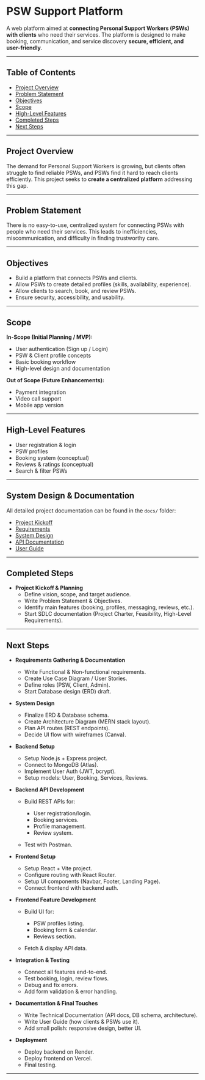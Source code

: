 # PSW Support Platform

A web platform aimed at **connecting Personal Support Workers (PSWs) with clients** who need their services. The platform is designed to make booking, communication, and service discovery **secure, efficient, and user-friendly**.

---

## Table of Contents

- [Project Overview](#project-overview)
- [Problem Statement](#problem-statement)
- [Objectives](#objectives)
- [Scope](#scope)
- [High-Level Features](#high-level-features)
- [Completed Steps](#completed-steps)
- [Next Steps](#next-steps)

---

## Project Overview

The demand for Personal Support Workers is growing, but clients often struggle to find reliable PSWs, and PSWs find it hard to reach clients efficiently. This project seeks to **create a centralized platform** addressing this gap.

---

## Problem Statement

There is no easy-to-use, centralized system for connecting PSWs with people who need their services. This leads to inefficiencies, miscommunication, and difficulty in finding trustworthy care.

---

## Objectives

- Build a platform that connects PSWs and clients.
- Allow PSWs to create detailed profiles (skills, availability, experience).
- Allow clients to search, book, and review PSWs.
- Ensure security, accessibility, and usability.

---

## Scope

**In-Scope (Initial Planning / MVP):**

- User authentication (Sign up / Login)
- PSW & Client profile concepts
- Basic booking workflow
- High-level design and documentation

**Out of Scope (Future Enhancements):**

- Payment integration
- Video call support
- Mobile app version

---

## High-Level Features

- User registration & login
- PSW profiles
- Booking system (conceptual)
- Reviews & ratings (conceptual)
- Search & filter PSWs

---

## System Design & Documentation

All detailed project documentation can be found in the `docs/` folder:

- [Project Kickoff](./docs/Project-Kickoff.md)
- [Requirements](./docs/Requirements.md)
- [System Design](./docs/System-Design.md)
- [API Documentation](./docs/API-Documentation.md)
- [User Guide](./docs/User-Guide.md)

---

## Completed Steps

- **Project Kickoff & Planning**
  - Define vision, scope, and target audience.
  - Write Problem Statement & Objectives.
  - Identify main features (booking, profiles, messaging, reviews, etc.).
  - Start SDLC documentation (Project Charter, Feasibility, High-Level Requirements).

---

## Next Steps

- **Requirements Gathering & Documentation**

  - Write Functional & Non-functional requirements.
  - Create Use Case Diagram / User Stories.
  - Define roles (PSW, Client, Admin).
  - Start Database design (ERD) draft.

- **System Design**

  - Finalize ERD & Database schema.
  - Create Architecture Diagram (MERN stack layout).
  - Plan API routes (REST endpoints).
  - Decide UI flow with wireframes (Canva).

- **Backend Setup**

  - Setup Node.js + Express project.
  - Connect to MongoDB (Atlas).
  - Implement User Auth (JWT, bcrypt).
  - Setup models: User, Booking, Services, Reviews.

- **Backend API Development**

  - Build REST APIs for:

    - User registration/login.
    - Booking services.
    - Profile management.
    - Review system.

  - Test with Postman.

- **Frontend Setup**

  - Setup React + Vite project.
  - Configure routing with React Router.
  - Setup UI components (Navbar, Footer, Landing Page).
  - Connect frontend with backend auth.

- **Frontend Feature Development**

  - Build UI for:

    - PSW profiles listing.
    - Booking form & calendar.
    - Reviews section.

  - Fetch & display API data.

- **Integration & Testing**

  - Connect all features end-to-end.
  - Test booking, login, review flows.
  - Debug and fix errors.
  - Add form validation & error handling.

- **Documentation & Final Touches**

  - Write Technical Documentation (API docs, DB schema, architecture).
  - Write User Guide (how clients & PSWs use it).
  - Add small polish: responsive design, better UI.

- **Deployment**
  - Deploy backend on Render.
  - Deploy frontend on Vercel.
  - Final testing.

---
